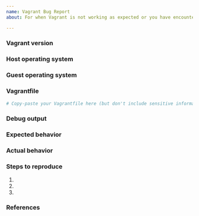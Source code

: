 ```yaml
---
name: Vagrant Bug Report
about: For when Vagrant is not working as expected or you have encountered a bug

---
```


<!---
Please note that the Vagrant issue tracker is in priority reserved for bug reports and enhancements. For general usage questions, please use
HashiCorp Discuss: https://discuss.hashicorp.com/c/vagrant/24 Thank you!

When submitting a bug report, please provide the minimal configuration and required information necessary to reliably reproduce the issue. It
should include a basic Vagrantfile that only contains settings to reproduce the described behavior.
-->

### Vagrant version

<!--
Run `vagrant -v` to show the version. If you are not running the latest version
of Vagrant, please upgrade before submitting an issue.
-->

### Host operating system

<!--
This is the operating system that you run locally.
-->

### Guest operating system

<!--
This is the operating system you run in the virtual machine.
-->

### Vagrantfile

```ruby
# Copy-paste your Vagrantfile here (but don't include sensitive information such as passwords, authentication tokens, or email addresses)
```

<!--
Please ensure the Vagrantfile provided is a minimal Vagrantfile which contains
only the required configuration to reproduce the behavior. Please note that if
your Vagrantfile contains an excess of configuration unrelated the the reported
issue, or is in a different format, we may be unable to assist with your issue.
Always start with a minimal Vagrantfile and include only the relevant configuration
to reproduce the reported behavior.
-->

### Debug output

<!--
Provide a link to a GitHub Gist containing the complete debug output:
https://www.vagrantup.com/docs/other/debugging.html. The debug output should
be very long. Do NOT paste the debug output in the issue, just paste the
link to the Gist.
-->

### Expected behavior

<!--
What should have happened?
-->

### Actual behavior

<!--
What actually happened?
-->

### Steps to reproduce

1.
2.
3.

### References

<!--
Are there any other GitHub issues (open or closed) that should be linked here?
For example:
- GH-1234
- ...
-->
